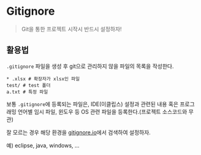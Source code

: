 # Gitignore

> Git을 통한 프로젝트 시작시 반드시 설정하자!

## 활용법

`.gitignore` 파일을 생성 후 git으로 관리하지 않을 파일의 목록을 작성한다.

```
* .xlsx # 확장자가 xlsx인 파일
test/ # test 폴더
a.txt # 특정 파일
```

보통 `.gitignore`에 등록되는 파일은, IDE(이클립스) 설정과 관련된 내용 혹은 프로그래밍 언어별 임시 파일, 윈도우 등 OS 관련 파일을 등록한다.(프로젝트 소스코드와 무관)

잘 모르는 경우 해당 환경을 [gitignore.io](https://www.gitignore.io/)에서 검색하여 설정하자.

예) eclipse, java, windows, ...

